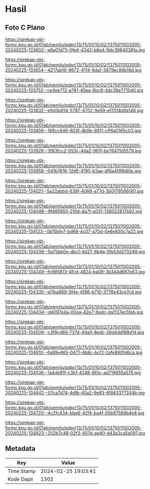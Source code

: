 # Hasil

## Foto C Plano

https://sirekap-obj-formc.kpu.go.id/01ab/pemilu/pdpr/13/75/01/10/02/1375011002005-20240225-133602--a8a01d73-0fe4-4342-b6e4-9dc3984036fa.jpg

https://sirekap-obj-formc.kpu.go.id/01ab/pemilu/pdpr/13/75/01/10/02/1375011002005-20240225-133654--4217ab16-9672-4114-9da1-3879ec86b19d.jpg

https://sirekap-obj-formc.kpu.go.id/01ab/pemilu/pdpr/13/75/01/10/02/1375011002005-20240225-133752--ce4ee712-a781-45ea-8bc8-4dc36e771540.jpg

https://sirekap-obj-formc.kpu.go.id/01ab/pemilu/pdpr/13/75/01/10/02/1375011002005-20240225-133832--e9d3b914-5787-4702-9e59-ef7014d9a146.jpg

https://sirekap-obj-formc.kpu.go.id/01ab/pemilu/pdpr/13/75/01/10/02/1375011002005-20240225-133859--169cc646-603f-4b9b-9911-cff6e0165c03.jpg

https://sirekap-obj-formc.kpu.go.id/01ab/pemilu/pdpr/13/75/01/10/02/1375011002005-20240225-133928--3f83fcc2-053c-4da2-961f-be7647fd5579.jpg

https://sirekap-obj-formc.kpu.go.id/01ab/pemilu/pdpr/13/75/01/10/02/1375011002005-20240225-133958--041b7616-12d5-4190-b3ae-df6a4f8fb80e.jpg

https://sirekap-obj-formc.kpu.go.id/01ab/pemilu/pdpr/13/75/01/10/02/1375011002005-20240225-134021--5a22abbd-639f-4066-a77d-3b0179586061.jpg

https://sirekap-obj-formc.kpu.go.id/01ab/pemilu/pdpr/13/75/01/10/02/1375011002005-20240225-134048--9f485650-210d-4a7f-a031-138022817b92.jpg

https://sirekap-obj-formc.kpu.go.id/01ab/pemilu/pdpr/13/75/01/10/02/1375011002005-20240225-134123--0b15bfe7-bd68-4c07-a70d-0e6e830c7a22.jpg

https://sirekap-obj-formc.kpu.go.id/01ab/pemilu/pdpr/13/75/01/10/02/1375011002005-20240225-134208--5a75bb0e-dbc1-4d27-8b4e-0fe53d270249.jpg

https://sirekap-obj-formc.kpu.go.id/01ab/pemilu/pdpr/13/75/01/10/02/1375011002005-20240225-134249--fc985813-4fcd-4824-ba09-3b344d667e83.jpg

https://sirekap-obj-formc.kpu.go.id/01ab/pemilu/pdpr/13/75/01/10/02/1375011002005-20240225-134335--a11ba969-3f4e-4f86-b710-3776e43ce7cd.jpg

https://sirekap-obj-formc.kpu.go.id/01ab/pemilu/pdpr/13/75/01/10/02/1375011002005-20240225-134434--d4097e4a-00ea-42e7-8edc-da1137ec5feb.jpg

https://sirekap-obj-formc.kpu.go.id/01ab/pemilu/pdpr/13/75/01/10/02/1375011002005-20240225-134509--c3f9cd69-737d-49a0-8edc-26d4ddf88d14.jpg

https://sirekap-obj-formc.kpu.go.id/01ab/pemilu/pdpr/13/75/01/10/02/1375011002005-20240225-134610--4a99e465-0471-4b8c-bcf2-2afe890fd6ca.jpg

https://sirekap-obj-formc.kpu.go.id/01ab/pemilu/pdpr/13/75/01/10/02/1375011002005-20240225-134536--1a4de91f-c3b1-4246-8f0c-ad719655a575.jpg

https://sirekap-obj-formc.kpu.go.id/01ab/pemilu/pdpr/13/75/01/10/02/1375011002005-20240225-134642--07ca7d74-4dfb-45a2-9e83-6f863377244b.jpg

https://sirekap-obj-formc.kpu.go.id/01ab/pemilu/pdpr/13/75/01/10/02/1375011002005-20240225-134720--4c2fc434-bbe6-42f4-ba4f-05b97566b4e8.jpg

https://sirekap-obj-formc.kpu.go.id/01ab/pemilu/pdpr/13/75/01/10/02/1375011002005-20240225-134823--202b7c48-02f3-407d-ae40-d43a3ca5a097.jpg


## Metadata

| Key        | Value               |
| ---------- | ------------------- |
| Time Stamp | 2024-02-25 19:03:41 |
| Kode Dapil | 1302                |




